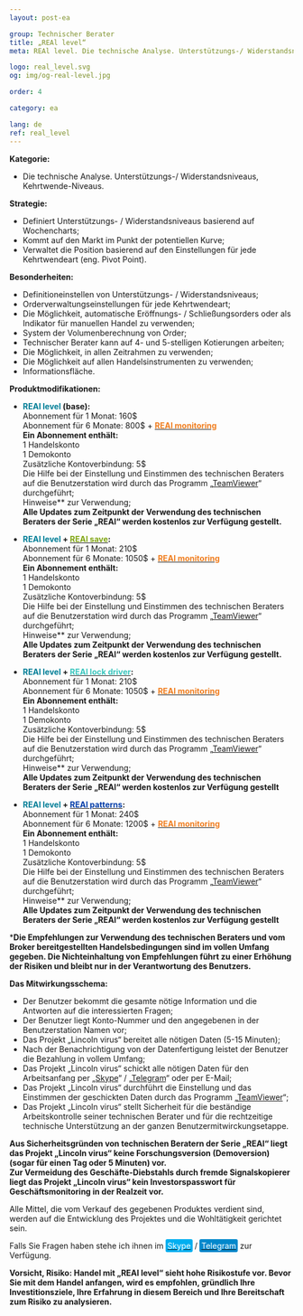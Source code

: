 ```yaml
---
layout: post-ea

group: Technischer Berater
title: „REAl level“
meta: REAl level. Die technische Analyse. Unterstützungs-/ Widerstandsniveaus, Kehrtwende-Niveaus. Alle Mittel, die vom Verkauf des gegebenen Produktes verdient sind, werden auf die Entwicklung des Projektes und die Wohltätigkeit gerichtet sein.

logo: real_level.svg
og: img/og-real-level.jpg

order: 4

category: ea

lang: de
ref: real_level
---
```


**Kategorie:**
  - Die technische Analyse. Unterstützungs-/ Widerstandsniveaus, Kehrtwende-Niveaus.
  
**Strategie:**
  - Definiert Unterstützungs- / Widerstandsniveaus basierend auf Wochencharts;
  - Kommt auf den Markt im Punkt der potentiellen Kurve;
  - Verwaltet die Position basierend auf den Einstellungen für jede Kehrtwendeart (eng. Pivot Point).
  
**Besonderheiten:**
  - Definitioneinstellen von Unterstützungs- / Widerstandsniveaus;
  - Orderverwaltungseinstellungen für jede Kehrtwendeart;
  - Die Möglichkeit, automatische Eröffnungs- / Schließungsorders oder als Indikator für manuellen Handel zu verwenden;
  - System der Volumenberechnung von Order;
  - Technischer Berater kann auf 4- und 5-stelligen Kotierungen arbeiten;
  - Die Möglichkeit, in allen Zeitrahmen zu verwenden;
  - Die Möglichkeit auf allen Handelsinstrumenten zu verwenden;
  - Informationsfläche.
  
**Produktmodifikationen:**

  - **<span style="color:#007e97">REAl level</span> (base):**  
  Abonnement für 1 Monat: 160$  
  Abonnement für 6 Monate: 800$ + **<a href="https://lincolnvirus.com/projects/de/forex/real_monitoring.html" target="_blank"><span style="color:#f07e20">REAl monitoring</span></a>**  
  **Ein Abonnement enthält:**  
  1 Handelskonto  
  1 Demokonto  
  Zusätzliche Kontoverbindung: 5$  
  Die Hilfe bei der Einstellung und Einstimmen des technischen Beraters auf die Benutzerstation wird durch das Programm „<a href="https://www.teamviewer.com/" target="_blank">TeamViewer</a>“ durchgeführt;  
  Hinweise** zur Verwendung;  
  **Alle Updates zum Zeitpunkt der Verwendung des technischen Beraters der Serie „REAl“ werden kostenlos zur Verfügung gestellt.**
  
  - **<span style="color:#007e97">REAl level</span> + <a href="https://lincolnvirus.com/projects/de/forex/real_save.html" target="_blank"><span style="color:#81a614">REAl save</span></a>:**  
  Abonnement für 1 Monat: 210$  
  Abonnement für 6 Monate: 1050$ + **<a href="https://lincolnvirus.com/projects/de/forex/real_monitoring.html" target="_blank"><span style="color:#f07e20">REAl monitoring</span></a>**  
  **Ein Abonnement enthält:**  
  1 Handelskonto  
  1 Demokonto  
  Zusätzliche Kontoverbindung: 5$  
  Die Hilfe bei der Einstellung und Einstimmen des technischen Beraters auf die Benutzerstation wird durch das Programm „<a href="https://www.teamviewer.com/" target="_blank">TeamViewer</a>“ durchgeführt;  
  Hinweise** zur Verwendung;  
  **Alle Updates zum Zeitpunkt der Verwendung des technischen Beraters der Serie „REAl“ werden kostenlos zur Verfügung gestellt.**
  
  - **<span style="color:#007e97">REAl level</span> + <a href="https://lincolnvirus.com/projects/de/forex/real_lock_driver.html" target="_blank"><span style="color:#39c6be">REAl lock driver</span></a>:**  
  Abonnement für 1 Monat: 210$  
  Abonnement für 6 Monate: 1050$ + **<a href="https://lincolnvirus.com/projects/de/forex/real_monitoring.html" target="_blank"><span style="color:#f07e20">REAl monitoring</span></a>**  
  **Ein Abonnement enthält:**  
  1 Handelskonto  
  1 Demokonto  
  Zusätzliche Kontoverbindung: 5$  
  Die Hilfe bei der Einstellung und Einstimmen des technischen Beraters auf die Benutzerstation wird durch das Programm „<a href="https://www.teamviewer.com/" target="_blank">TeamViewer</a>“ durchgeführt;  
  Hinweise** zur Verwendung;  
  **Alle Updates zum Zeitpunkt der Verwendung des technischen Beraters der Serie „REAl“ werden kostenlos zur Verfügung gestellt**
  
  - **<span style="color:#007e97">REAl level</span> + <a href="https://lincolnvirus.com/projects/de/forex/real_patterns.html" target="_blank"><span style="color:#033da9">REAl patterns</span></a>:**  
  Abonnement für 1 Monat: 240$  
  Abonnement für 6 Monate: 1200$ + **<a href="https://lincolnvirus.com/projects/de/forex/real_monitoring.html" target="_blank"><span style="color:#f07e20">REAl monitoring</span></a>**  
  **Ein Abonnement enthält:**  
  1 Handelskonto  
  1 Demokonto  
  Zusätzliche Kontoverbindung: 5$  
  Die Hilfe bei der Einstellung und Einstimmen des technischen Beraters auf die Benutzerstation wird durch das Programm „<a href="https://www.teamviewer.com/" target="_blank">TeamViewer</a>“ durchgeführt;  
  Hinweise** zur Verwendung;  
  **Alle Updates zum Zeitpunkt der Verwendung des technischen Beraters der Serie „REAl“ werden kostenlos zur Verfügung gestellt**
  
***Die Empfehlungen zur Verwendung des technischen Beraters und vom Broker bereitgestellten Handelsbedingungen sind im vollen Umfang gegeben. Die Nichteinhaltung von Empfehlungen führt zu einer Erhöhung der Risiken und bleibt nur in der Verantwortung des Benutzers.**  

**Das Mitwirkungsschema:**  

- Der Benutzer bekommt die gesamte nötige Information und die Antworten auf die interessierten Fragen;  
- Der Benutzer liegt Konto-Nummer und den angegebenen in der Benutzerstation Namen vor;  
- Das Projekt „Lincoln virus“ bereitet alle nötigen Daten (5-15 Minuten);  
- Nach der Benachrichtigung von der Datenfertigung leistet der Benutzer die Bezahlung in vollem Umfang;  
- Das Projekt „Lincoln virus“ schickt alle nötigen Daten für den Arbeitsanfang per „<a href="skype:chutkoy89?call" target="_blank">Skype</a>“ / „<a href="https://t.me/chutkoy" target="_blank">Telegram</a>“ oder per E-Mail;  
- Das Projekt „Lincoln virus“ durchführt die Einstellung und das Einstimmen der geschickten Daten durch das Programm „<a href="https://www.teamviewer.com/" target="_blank">TeamViewer</a>“;  
- Das Projekt „Lincoln virus“ stellt Sicherheit für die beständige Arbeitskontrolle seiner technischen Berater und für die rechtzeitige technische Unterstützung an der ganzen Benutzermitwirckungsetappe.  

**Aus Sicherheitsgründen von technischen Beratern der Serie „REAl“ liegt das Projekt „Lincoln virus“ keine Forschungsversion (Demoversion) (sogar für einen Tag oder 5 Minuten) vor.**  
**Zur Vermeidung des Geschäfte-Diebstahls durch fremde Signalskopierer liegt das Projekt „Lincoln virus“ kein Investorspasswort für Geschäftsmonitoring in der Realzeit vor.**  

Alle Mittel, die vom Verkauf des gegebenen Produktes verdient sind, werden auf die Entwicklung des Projektes und die Wohltätigkeit gerichtet sein.  

Falls Sie Fragen haben stehe ich ihnen im <a href="skype:chutkoy89?call" target="_blank"><span style="background-color:#00aff0; color:white; padding:3px; border-radius: 3px">Skype</span></a> / <a href="https://t.me/chutkoy" target="_blank"><span style="background-color:#0088cc; color:white; padding:3px; border-radius: 3px">Telegram</span></a> zur Verfügung.  

**Vorsicht, Risiko: Handel mit „REAl level“ sieht hohe Risikostufe vor. Bevor Sie mit dem Handel anfangen, wird es empfohlen, gründlich Ihre Investitionsziele, Ihre Erfahrung in diesem Bereich und Ihre Bereitschaft zum Risiko zu analysieren.**
